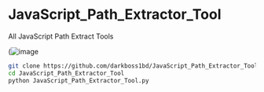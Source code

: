 # JavaScript_Path_Extractor_Tool
All JavaScript Path Extract Tools

(![image](https://i.postimg.cc/cJ1v48pc/Java-Script-Path-Extractor-Tool.png)

```bash
git clone https://github.com/darkboss1bd/JavaScript_Path_Extractor_Tool.git
cd JavaScript_Path_Extractor_Tool
python JavaScript_Path_Extractor_Tool.py
```
